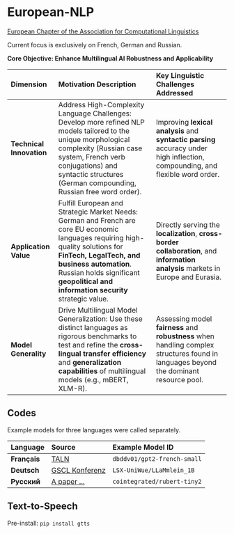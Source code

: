 # European-NLP

[European Chapter of the Association for Computational Linguistics](https://eacl.org/)

Current focus is exclusively on French, German and Russian.

**Core Objective: Enhance Multilingual AI Robustness and Applicability**

| Dimension | Motivation Description | Key Linguistic Challenges Addressed |
| :--- | :--- | :--- |
| **Technical Innovation** | Address High-Complexity Language Challenges: Develop more refined NLP models tailored to the unique morphological complexity (Russian case system, French verb conjugations) and syntactic structures (German compounding, Russian free word order). | Improving **lexical analysis** and **syntactic parsing** accuracy under high inflection, compounding, and flexible word order. |
| **Application Value** | Fulfill European and Strategic Market Needs: German and French are core EU economic languages requiring high-quality solutions for **FinTech, LegalTech, and business automation**. Russian holds significant **geopolitical and information security** strategic value. | Directly serving the **localization**, **cross-border collaboration**, and **information analysis** markets in Europe and Eurasia. |
| **Model Generality** | Drive Multilingual Model Generalization: Use these distinct languages as rigorous benchmarks to test and refine the **cross-lingual transfer efficiency** and **generalization capabilities** of multilingual models (e.g., mBERT, XLM-R). | Assessing model **fairness** and **robustness** when handling complex structures found in languages beyond the dominant resource pool. |

## Codes

Example models for three languages ​​were called separately.

| Language | Source | Example Model ID |
| :--- | :--- | :--- |
| **Français** | [TALN](https://www.atala.org/-Conference-TALN-RECITAL) | `dbddv01/gpt2-french-small` |
| **Deutsch** | [GSCL Konferenz](https://www.gscl.org/events/) | `LSX-UniWue/LLaMmlein_1B` |
| **Русский** | [A paper ...](https://habr.com/ru/articles/669674/) | `cointegrated/rubert-tiny2` |

## Text-to-Speech

Pre-install: `pip install gtts`

